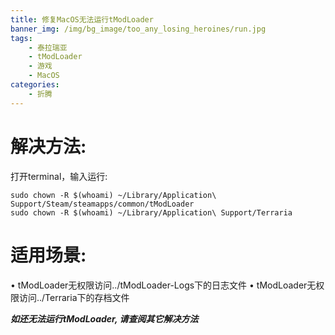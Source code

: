 ```yaml
---
title: 修复MacOS无法运行tModLoader
banner_img: /img/bg_image/too_any_losing_heroines/run.jpg
tags: 
    - 泰拉瑞亚
    - tModLoader
    - 游戏
    - MacOS
categories: 
    - 折腾
---
```


# 解决方法:
打开terminal，输入运行:

    sudo chown -R $(whoami) ~/Library/Application\ Support/Steam/steamapps/common/tModLoader
    sudo chown -R $(whoami) ~/Library/Application\ Support/Terraria

# 适用场景:
• tModLoader无权限访问../tModLoader-Logs下的日志文件
• tModLoader无权限访问../Terraria下的存档文件

***如还无法运行tModLoader, 请查阅其它解决方法***